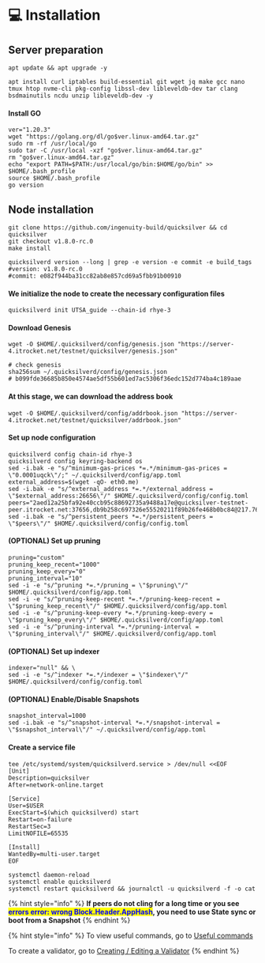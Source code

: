 # 💻 Installation

## Server preparation

```shell
apt update && apt upgrade -y
```

```shell
apt install curl iptables build-essential git wget jq make gcc nano tmux htop nvme-cli pkg-config libssl-dev libleveldb-dev tar clang bsdmainutils ncdu unzip libleveldb-dev -y
```

#### Install GO

```shell
ver="1.20.3"
wget "https://golang.org/dl/go$ver.linux-amd64.tar.gz"
sudo rm -rf /usr/local/go
sudo tar -C /usr/local -xzf "go$ver.linux-amd64.tar.gz"
rm "go$ver.linux-amd64.tar.gz"
echo "export PATH=$PATH:/usr/local/go/bin:$HOME/go/bin" >> $HOME/.bash_profile
source $HOME/.bash_profile
go version
```

## Node installation

```shell
git clone https://github.com/ingenuity-build/quicksilver && cd quicksilver
git checkout v1.8.0-rc.0
make install

quicksilverd version --long | grep -e version -e commit -e build_tags
#version: v1.8.0-rc.0
#commit: e082f944ba31cc82ab8e857cd69a5fbb91b00910
```

#### We initialize the node to create the necessary configuration files

```shell
quicksilverd init UTSA_guide --chain-id rhye-3
```

#### Download Genesis

```shell
wget -O $HOME/.quicksilverd/config/genesis.json "https://server-4.itrocket.net/testnet/quicksilver/genesis.json"

# check genesis
sha256sum ~/.quicksilverd/config/genesis.json
# b099fde36685b850e4574ae5df55b601ed7ac5306f36edc152d774ba4c189aae
```

#### At this stage, we can download the address book

```shell
wget -O $HOME/.quicksilverd/config/addrbook.json "https://server-4.itrocket.net/testnet/quicksilver/addrbook.json"
```

#### Set up node configuration

```shell
quicksilverd config chain-id rhye-3
quicksilverd config keyring-backend os
sed -i.bak -e "s/^minimum-gas-prices *=.*/minimum-gas-prices = \"0.0001uqck\"/;" ~/.quicksilverd/config/app.toml
external_address=$(wget -qO- eth0.me)
sed -i.bak -e "s/^external_address *=.*/external_address = \"$external_address:26656\"/" $HOME/.quicksilverd/config/config.toml
peers="2aed12a25bfa92e40ccb95c88692735a9488a17e@quicksilver-testnet-peer.itrocket.net:37656,db9b258c697326e55520211f89b26fe468b0bc84@217.76.62.179:46656,5e83e140ae6a480ec8ac714fb71e0b509227cb9a@185.144.99.18:26656,3d9f459442b0ccfb0f43c6478ffbf5a1ca805dec@74.50.74.186:15651,760a6069c28f0b54548a656518471ca2b60481c6@135.181.133.249:16656,14f759decfc140208c6f438d20eb756519688fea@65.21.136.219:21026,f8b8352a069730141eb1966f5b74193f3faf5911@185.16.39.125:27656,78283975c2bee9b95bbf9408cc974cbab7bfe8ef@65.108.231.124:37656"
sed -i.bak -e "s/^persistent_peers *=.*/persistent_peers = \"$peers\"/" $HOME/.quicksilverd/config/config.toml
```

#### (OPTIONAL) Set up pruning

```shell
pruning="custom"
pruning_keep_recent="1000"
pruning_keep_every="0"
pruning_interval="10"
sed -i -e "s/^pruning *=.*/pruning = \"$pruning\"/" $HOME/.quicksilverd/config/app.toml
sed -i -e "s/^pruning-keep-recent *=.*/pruning-keep-recent = \"$pruning_keep_recent\"/" $HOME/.quicksilverd/config/app.toml
sed -i -e "s/^pruning-keep-every *=.*/pruning-keep-every = \"$pruning_keep_every\"/" $HOME/.quicksilverd/config/app.toml
sed -i -e "s/^pruning-interval *=.*/pruning-interval = \"$pruning_interval\"/" $HOME/.quicksilverd/config/app.toml
```

#### (OPTIONAL) Set up indexer

```shell
indexer="null" && \
sed -i -e "s/^indexer *=.*/indexer = \"$indexer\"/" $HOME/.quicksilverd/config/config.toml
```

#### (OPTIONAL) Enable/Disable Snapshots

```shell
snapshot_interval=1000
sed -i.bak -e "s/^snapshot-interval *=.*/snapshot-interval = \"$snapshot_interval\"/" ~/.quicksilverd/config/app.toml
```

#### Create a service file

```shell
tee /etc/systemd/system/quicksilverd.service > /dev/null <<EOF
[Unit]
Description=quicksilver
After=network-online.target

[Service]
User=$USER
ExecStart=$(which quicksilverd) start
Restart=on-failure
RestartSec=3
LimitNOFILE=65535

[Install]
WantedBy=multi-user.target
EOF
```

```shell
systemctl daemon-reload
systemctl enable quicksilverd
systemctl restart quicksilverd && journalctl -u quicksilverd -f -o cat
```

{% hint style="info" %}
**If peers do not cling for a long time or you see&#x20;**<mark style="color:blue;">**errors error: wrong Block.Header.AppHash**</mark>**, you need to use State sync or boot from a Snapshot**
{% endhint %}

{% hint style="info" %}
To view useful commands, go to [Useful commands](https://utsa.gitbook.io/services/cosmos-wiki/useful-commands)

To create a validator, go to [Creating / Editing a Validator](https://utsa.gitbook.io/services/cosmos-wiki/creating-editing-a-validator)
{% endhint %}
